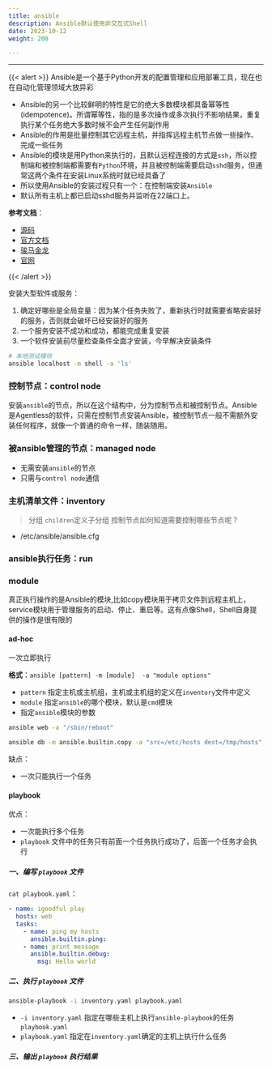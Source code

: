 ```yaml
---
title: ansible
description: Ansible默认使用非交互式Shell
date: 2023-10-12
weight: 200

---
```

<style>
th, td {
  border: 1px solid rgb(190, 190, 190);
}
</style>

---



{{< alert >}}
Ansible是一个基于Python开发的配置管理和应用部署工具，现在也在自动化管理领域大放异彩
- Ansible的另一个比较鲜明的特性是它的绝大多数模块都具备幂等性(idempotence)。所谓幂等性，指的是多次操作或多次执行不影响结果，重复执行某个任务绝大多数时候不会产生任何副作用
- Ansible的作用是批量控制其它远程主机，并指挥远程主机节点做一些操作、完成一些任务
- Ansible的模块是用Python来执行的，且默认远程连接的方式是`ssh`，所以控制端和被控制端都需要有`Python`环境，并且被控制端需要启动`sshd`服务，但通常这两个条件在安装Linux系统时就已经具备了
- 所以使用Ansible的安装过程只有一个：在控制端安装`Ansible`
- 默认所有主机上都已启动sshd服务并监听在22端口上。

**参考文档**：
- [源码](https://github.com/ansible/ansible)
- [官方文档](https://docs.ansible.com/)
- [骏马金龙](https://www.junmajinlong.com/ansible/1_how_mastering_ansible/)
- [官网](https://docs.ansible.com/ansible/latest/collections/ansible/builtin/)

{{< /alert >}}


安装大型软件或服务：

1. 确定好哪些是全局变量：因为某个任务失败了，重新执行时就需要省略安装好的服务，否则就会破坏已经安装好的服务
2. 一个服务安装不成功和成功，都能完成重复安装
3. 一个软件安装前尽量检查条件全面才安装，今早解决安装条件




```bash
# 本地测试模块
ansible localhost -m shell -a 'ls'
```



### 控制节点：control node
安装`ansible`的节点，所以在这个结构中，分为控制节点和被控制节点。Ansible是Agentless的软件，只需在控制节点安装Ansible，被控制节点一般不需额外安装任何程序，就像一个普通的命令一样，随装随用。


### 被ansible管理的节点：managed node

- 无需安装`ansible`的节点
- 只需与`control node`通信


### 主机清单文件：inventory
> 分组
> `children`定义子分组
控制节点如何知道需要控制哪些节点呢？
- /etc/ansible/ansible.cfg


### ansible执行任务：run


### module

真正执行操作的是Ansible的模块,比如copy模块用于拷贝文件到远程主机上，service模块用于管理服务的启动、停止、重启等。这有点像Shell，Shell自身提供的操作是很有限的


#### ad-hoc
一次立即执行

**格式**：`ansible [pattern] -m [module]  -a "module options"`
- `pattern` 指定主机或主机组，主机或主机组的定义在`inventory`文件中定义
- `module` 指定`ansible`的哪个模块，默认是`cmd`模块
- 指定`ansible`模块的参数

```bash
ansible web -a "/sbin/reboot"

ansible db -m ansible.builtin.copy -a "src=/etc/hosts dest=/tmp/hosts"
```

缺点：
- 一次只能执行一个任务



#### playbook
优点：
- 一次能执行多个任务
- `playbook` 文件中的任务只有前面一个任务执行成功了，后面一个任务才会执行

##### 一、编写 `playbook` 文件

`cat playbook.yaml`：
```yaml
- name: igoodful play
  hosts: web
  tasks:
    - name: ping my hosts
      ansible.builtin.ping:
    - name: print message
      ansible.builtin.debug:
        msg: Hello world
```



##### 二、执行 `playbook` 文件

```bash
ansible-playbook -i inventory.yaml playbook.yaml
```

- `-i inventory.yaml` 指定在哪些主机上执行`ansible-playbook`的任务`playbook.yaml`
- `playbook.yaml` 指定在`inventory.yaml`确定的主机上执行什么任务



##### 三、输出 `playbook` 执行结果



















